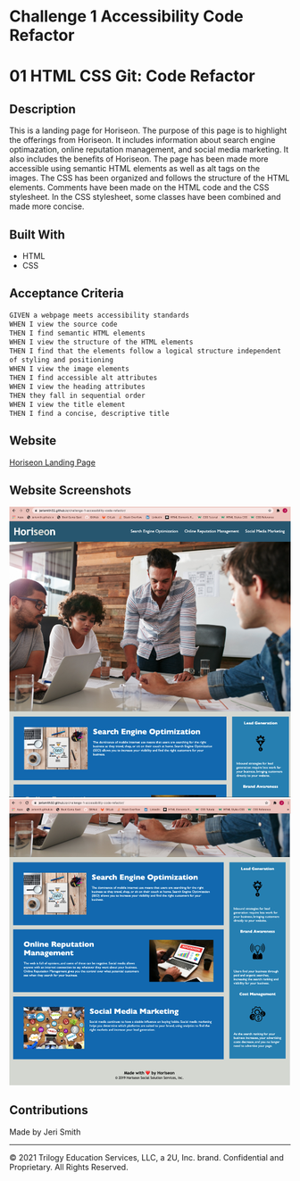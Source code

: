 # Challenge 1 Accessibility Code Refactor
# 01 HTML CSS Git: Code Refactor

## Description
This is a landing page for Horiseon. The purpose of this page is to highlight the offerings from Horiseon. It includes information about search engine optimazation, online reputation management, and social media marketing. It also includes the benefits of Horiseon. The page has been made more accessible using semantic HTML elements as well as alt tags on the images. The CSS has been organized and follows the structure of the HTML elements. Comments have been made on the HTML code and the CSS stylesheet. In the CSS stylesheet, some classes have been combined and made more concise. 

## Built With
* HTML
* CSS


## Acceptance Criteria

```
GIVEN a webpage meets accessibility standards
WHEN I view the source code
THEN I find semantic HTML elements
WHEN I view the structure of the HTML elements
THEN I find that the elements follow a logical structure independent of styling and positioning
WHEN I view the image elements
THEN I find accessible alt attributes
WHEN I view the heading attributes
THEN they fall in sequential order
WHEN I view the title element
THEN I find a concise, descriptive title
```

## Website
[Horiseon Landing Page](https://jerismith32.github.io/challenge-1-accessibility-code-refactor/)

## Website Screenshots

![Horiseon Landing Page header with navigation buttons, banner image, and beginning content: SEO and benefits](/assets/images/horiseon-screenshot-1.png)
![Horiseon Landing Page with SEO, online reputation management, social media marketing, and benefits](/assets/images/horiseon-screenshot-2.png)

## Contributions
Made by Jeri Smith

- - -
© 2021 Trilogy Education Services, LLC, a 2U, Inc. brand. Confidential and Proprietary. All Rights Reserved.
